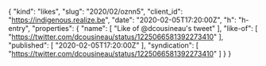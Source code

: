 {
  "kind": "likes",
  "slug": "2020/02/oznn5",
  "client_id": "https://indigenous.realize.be",
  "date": "2020-02-05T17:20:00Z",
  "h": "h-entry",
  "properties": {
    "name": [
      "Like of @dcousineau's tweet"
    ],
    "like-of": [
      "https://twitter.com/dcousineau/status/1225066581392273410"
    ],
    "published": [
      "2020-02-05T17:20:00Z"
    ],
    "syndication": [
      "https://twitter.com/dcousineau/status/1225066581392273410"
    ]
  }
}
